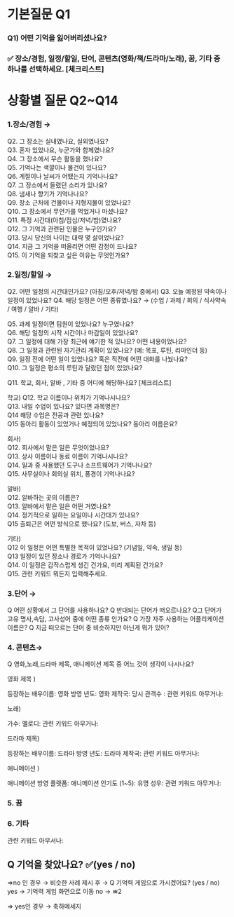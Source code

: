 
<h1>기본질문 Q1</h1>

<h3>Q1) 어떤 기억을 잃어버리셨나요? <h3>
✅ 장소/경험, 일정/할일, 단어, 콘텐츠(영화/책/드라마/노래), 꿈, 기타  중 하나를 선택하세요.  [체크리스트]


<h1>상황별 질문 Q2~Q14</h1>

<h3>1.장소/경험  →</h3>

Q2. 그 장소는 실내였나요, 실외였나요?  
Q3. 혼자 있었나요, 누군가와 함께였나요?  
Q4. 그 장소에서 무슨 활동을 했나요?  
Q5. 기억나는 색깔이나 물건이 있나요?  
Q6. 계절이나 날씨가 어땠는지 기억나나요?  
Q7. 그 장소에서 들렸던 소리가 있나요?  
Q8. 냄새나 향기가 기억나나요?  
Q9. 장소 근처에 건물이나 지형지물이 있었나요?  
Q10. 그 장소에서 무언가를 먹었거나 마셨나요?  
Q11. 특정 시간대(아침/점심/저녁/밤)였나요?  
Q12. 그 기억과 관련된 인물은 누구인가요?  
Q13. 당시 당신의 나이는 대략 몇 살이었나요?  
Q14. 지금 그 기억을 떠올리면 어떤 감정이 드나요?  
Q15. 이 기억을 되찾고 싶은 이유는 무엇인가요?  





<h3>2.일정/할일  →  </h3>
Q2. 어떤 일정의 시간대인가요? (아침/오후/저녁/밤 중에서)  
Q3. 오늘 예정된 약속이나 일정이 있었나요?  
Q4. 해당 일정은 어떤 종류였나요?  
→ (수업 / 과제 / 회의 / 식사약속 / 여행 / 알바 / 기타)  

Q5. 과제 일정이면 팀원이 있었나요? 누구였나요?  
Q6. 해당 일정의 시작 시간이나 마감일이 있었나요?  
Q7. 그 일정에 대해 가장 최근에 얘기한 적 있나요? 어떤 내용이었나요?  
Q8. 그 일정과 관련된 자기관리 계획이 있었나요? (예: 목표, 루틴, 리마인더 등)  
Q9. 일정 전에 어떤 일이 있었나요? 혹은 직전에 어떤 대화를 나눴나요?  
Q10. 그 일정은 평소의 루틴과 달랐던 점이 있었나요?  

Q11. 학교, 회사, 알바 , 기타  중 어디에 해당하나요? [체크리스트]  

학교)
Q12. 학교 이름이나 위치가 기억나시나요?  
Q13. 내일 수업이 있나요? 있다면 과목명은?    
Q14 해당 수업은 전공과 관련 있나요?     
Q15 동아리 활동이 있었거나 예정되어 있었나요? 동아리 이름은요?    


회사)  
Q12. 회사에서 맡은 일은 무엇이었나요?  
Q13. 상사 이름이나 동료 이름이 기억나시나요?  
Q14. 일과 중 사용했던 도구나 소프트웨어가 기억나나요?  
Q15. 사무실이나 회의실 위치, 풍경이 기억나나요?  



알바)  
Q12. 알바하는 곳의 이름은?  
Q13. 알바에서 맡은 일은 어떤 거였나요?  
Q14. 정기적으로 일하는 요일이나 시간대가 있나요?  
Q15	출퇴근은 어떤 방식으로 했나요? (도보, 버스, 자차 등)  

기타)  
Q12 이 일정은 어떤 특별한 목적이 있었나요? (기념일, 약속, 생일 등)  
Q13 일정이 있던 장소나 경로가 기억나나요?  
Q14. 이 일정은 갑작스럽게 생긴 건가요, 미리 계획된 건가요?  
Q15. 관련 키워드 뭐든지 입력해주세요.  




<h3>3.단어 →   </h3>
Q 어떤 상황에서 그 단어를 사용하나요?
Q 반대되는 단어가 떠오르나요? 
Q그 단어가 고유 명사,속담, 고사성어 중에 어떤 종류 인가요? 
Q 가장 자주 사용하는 어플리케이션 이름은?
Q 지금 떠오르는 단어 중 비슷하지만 아닌게 뭐가 있어? 




<h3>4. 콘텐츠→</h3>
Q 영화,노래,드라마 제목, 애니메이션 제목 중 어느 것이 생각이 나시나요?

영화 제목 )

등장하는 배우이름: 
영화 방영 년도: 
영화 제작국: 
당시 관객수 :
관련 키워드 아무거나:


노래) 

가수:
멜로디:
관련 키워드 아무거나:

드라마 제목)

등장하는 배우이름: 
드라마 방영 년도: 
드라마 제작국: 
관련 키워드 아무거나:

애니메이션 )

애니메이션 방영 플랫폼:
애니메이션 인기도 (1~5):
유명 성우:
관련 키워드 아무거나:



<h3>5. 꿈 </h3>



<h3>6. 기타</h3>
관련 키워드 아무서나: 





<h2>Q 기억을 찾았나요? ✅(yes / no)</h2>
=>no 인 경우  → 비슷한 사례 제시 후 
  → Q 기억력 게임으로 가시겠어요? (yes / no)
   yes → 기억력 게임 화면으로 이동 
   no  → ㅃ2
 
=> yes인 경우 → 축하메세지 



